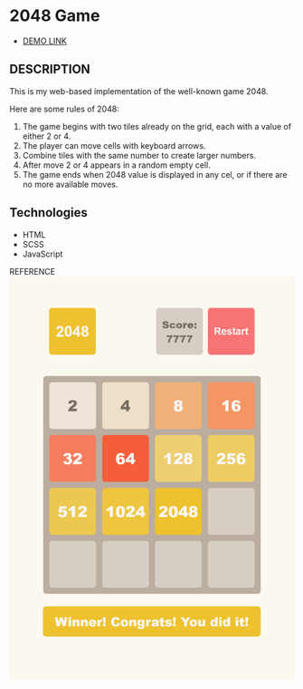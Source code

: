 # 2048 Game
- [DEMO LINK](https://<your_account>.github.io/<repo_name>/)

## DESCRIPTION
This is my web-based implementation of the well-known game 2048.

Here are some rules of 2048:

1. The game begins with two tiles already on the grid, each with a value of either 2 or 4.
2. The player can move cells with keyboard arrows.
3. Combine tiles with the same number to create larger numbers.
4. After move 2 or 4 appears in a random empty cell.
5. The game ends when 2048 value is displayed in any cel, or if there are no more available moves.


## Technologies
- HTML
- SCSS
- JavaScript

REFERENCE
![Preview](./src/images/reference.png)
